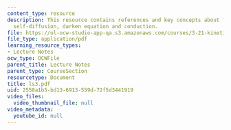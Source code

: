 ```yaml
---
content_type: resource
description: This resource contains references and key concepts about fick's laws,
  self-diffusion, darken equation and conduction.
file: https://ol-ocw-studio-app-qa.s3.amazonaws.com/courses/3-21-kinetic-processes-in-materials-spring-2006/2558a1b5bd136913559d72f5d3441919_ls3.pdf
file_type: application/pdf
learning_resource_types:
- Lecture Notes
ocw_type: OCWFile
parent_title: Lecture Notes
parent_type: CourseSection
resourcetype: Document
title: ls3.pdf
uid: 2558a1b5-bd13-6913-559d-72f5d3441919
video_files:
  video_thumbnail_file: null
video_metadata:
  youtube_id: null
---
```


